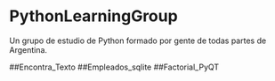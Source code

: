 # PythonLearningGroup
Un grupo de estudio de Python formado por gente de todas partes de Argentina.

##Encontra_Texto
##Empleados_sqlite
##Factorial_PyQT
